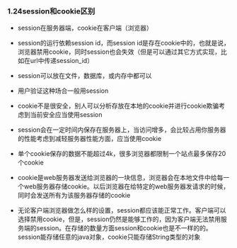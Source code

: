### 1.24session和cookie区别

- session在服务器端，cookie在客户端（浏览器）

- session的运行依赖session id，而session id是存在cookie中的，也就是说，浏览器禁用cookie，同时session也会失效（但是可以通过其它方式实现，比如在url中传递session_id）

- session可以放在文件，数据库，或内存中都可以

- 用户验证这种场合一般用session

- cookie不是很安全，别人可以分析存放在本地的cookie并进行cookie欺骗考虑到当前安全应当使用session

- session会在一定时间内保存在服务器上，当访问增多，会比较占用你服务器的性能考虑到减轻服务器性能方面，应当使用cookie

- 单个cookie保存的数据不能超过4k，很多浏览器都限制一个站点最多保存20个cookie

- cookie是web服务器发送给浏览器的一块信息，浏览器会在本地文件中给每一个web服务器存储cookie。以后浏览器在给特定的web服务器发请求的时候，同时会发送所有为该服务器存储的cookie

- 无论客户端浏览器做怎么样的设置，session都应该能正常工作。客户端可以选择禁用cookie，但是，session仍然是能够工作的，因为客户端无法禁用服务端的session。在存储的数量方面session和cookie也是不一样的的。session能存储任意的java对象，cookie只能存储String类型的对象

  